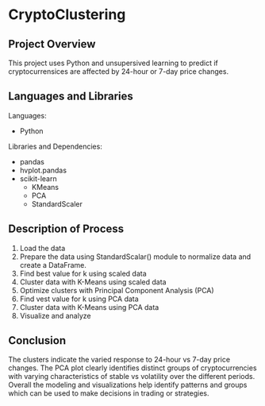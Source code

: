 # CryptoClustering

## Project Overview
This project uses Python and unsupersived learning to predict if cryptocurrensices are affected by 24-hour or 7-day price changes.

## Languages and Libraries
Languages:
- Python

Libraries and Dependencies:
- pandas
- hvplot.pandas
- scikit-learn
    - KMeans
    - PCA
    - StandardScaler

## Description of Process

1. Load the data
2. Prepare the data using StandardScalar() module to normalize data and create a DataFrame.
3. Find best value for k using scaled data
4. Cluster data with K-Means using scaled data
5. Optimize clusters with Principal Component Analysis (PCA)
6. Find vest value for k using PCA data
7. Cluster data with K-Means using PCA data
8. Visualize and analyze 

## Conclusion
The clusters indicate the varied response to 24-hour vs 7-day price changes. The PCA plot clearly identifies distinct groups of cryptocurrencies with varying characteristics of stable vs volatility over the different periods. Overall the modeling and visualizations help identify patterns and groups which can be used to make decisions in trading or strategies.